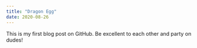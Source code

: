 ```yaml
---
title: "Dragon Egg"
date: 2020-08-26
---
```

This is my first blog post on GitHub.  Be excellent to each other and party on dudes!
